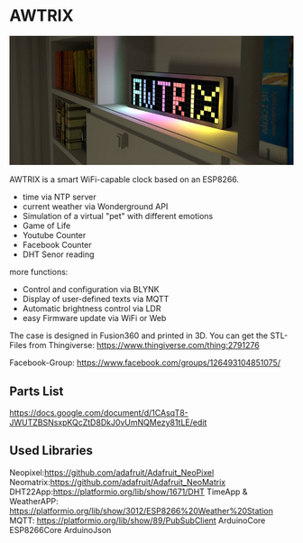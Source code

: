 # AWTRIX

![AWTRIX Preview](assets/awtrix.jpg? "AWTRIX")

AWTRIX is a smart WiFi-capable clock based on an ESP8266.

- time via NTP server
- current weather via Wonderground API
- Simulation of a virtual "pet" with different emotions 
- Game of Life 
- Youtube Counter
- Facebook Counter
- DHT Senor reading

more functions: 
- Control and configuration via BLYNK
- Display of user-defined texts via MQTT
- Automatic brightness control via LDR
- easy Firmware update via WiFi or Web

The case is designed in Fusion360 and printed in 3D.
You can get the STL-Files from Thingiverse:
https://www.thingiverse.com/thing:2791276

Facebook-Group:
https://www.facebook.com/groups/126493104851075/


## Parts List
https://docs.google.com/document/d/1CAsqT8-JWUTZBSNsxpKQcZtD8DkJ0vUmNQMezy81tLE/edit

## Used Libraries
  Neopixel:https://github.com/adafruit/Adafruit_NeoPixel
  Neomatrix:https://github.com/adafruit/Adafruit_NeoMatrix
  DHT22App:https://platformio.org/lib/show/1671/DHT
  TimeApp & WeatherAPP: https://platformio.org/lib/show/3012/ESP8266%20Weather%20Station
  MQTT: https://platformio.org/lib/show/89/PubSubClient
                        ArduinoCore
                        ESP8266Core
                        ArduinoJson